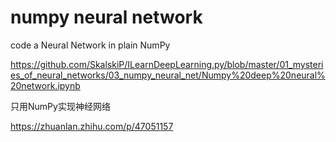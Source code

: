 # numpy neural network

code a Neural Network in plain NumPy

https://github.com/SkalskiP/ILearnDeepLearning.py/blob/master/01_mysteries_of_neural_networks/03_numpy_neural_net/Numpy%20deep%20neural%20network.ipynb



只用NumPy实现神经网络

https://zhuanlan.zhihu.com/p/47051157

